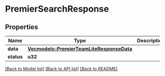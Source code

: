 # PremierSearchResponse

## Properties

Name | Type | Description | Notes
------------ | ------------- | ------------- | -------------
**data** | [**Vec<models::PremierTeamLiteResponseData>**](PremierTeamLiteResponseData.md) |  | 
**status** | **u32** |  | 

[[Back to Model list]](../README.md#documentation-for-models) [[Back to API list]](../README.md#documentation-for-api-endpoints) [[Back to README]](../README.md)


